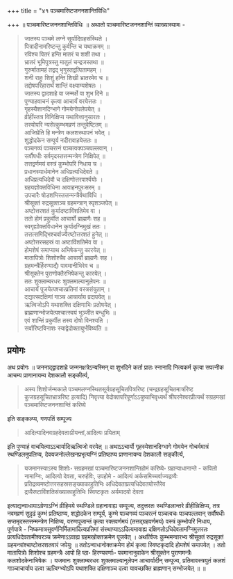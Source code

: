 +++
title = "४१ पञ्चमारिष्टजननशान्तिविधिः"

+++
॥ पञ्चमारिष्टजननशान्तिविधिः ॥ अथातो पञ्चमारिष्टजननशान्तिं व्याख्यास्यामः - 

> जातस्य पञ्चमे लग्ने सूर्यादिग्रहसंस्थिते ।  
पित्रादीनामरिष्टन्तु कुर्वन्ति च यथाक्रमम् ॥  
रविश्च पितरं हन्ति मातरं च शशी तथा ।  
भ्रातरं भूमिपुत्रस्तु मातुलं चन्द्रजस्तथा ॥  
गुरुर्मातामहं तद्वद् भृगुस्तद्वत्पितामहम् ।  
शनी राहुः शिशुं हन्ति शिखी भ्रातरमेव च ॥  
तद्दोषपरिहारार्थं शान्तिं वक्ष्याम्यशेषतः ।  
जातस्य द्वादशाहे वा जन्मर्क्षे वा शुभ दिने ॥  
पुण्याहवाचनं कृत्वा आचार्यं वरयेत्ततः ।  
गृहस्यैशानदिग्भागे गोमयेनोपलेपयेत् ॥  
व्रीहींस्तत्र विनिक्षिप्य यथावित्तानुसारतः ।  
तस्योपरि न्यसेत्कुम्भमव्रणं तन्तुवेष्टितम् ॥  
आजिघ्रेति हि मन्त्रेण कलशस्थापनं भवेत् ।  
शुद्धोदकेन सम्पूर्य नदीरावाहयेत्ततः ॥  
पञ्चगव्यं पञ्चरत्नं पञ्चत्वक्पञ्चपल्लवान् ।  
सर्वौषधीः सर्वमृदस्तत्तन्मन्त्रेण निक्षिपेत् ॥  
तत्तद्वर्णमयं वस्त्रं कुम्भोपरि निधाय च ।  
प्रधानस्यार्धमानेन अधिप्रत्यधिदेवते ॥  
अधिप्रत्यधिदेवौ च दक्षिणोत्तरपार्श्वयोः ।  
ग्रहयज्ञोक्तविधिना आवाहनपुरःसरम् ॥  
उपचारैः षोडशभिस्तत्तन्मन्त्रैर्वथाविधि ।  
श्रीसूक्तं रुद्रसूक्तञ्च ग्रहमन्त्रान् स्पृशञ्जपेत् ॥  
अष्टोत्तरशतं कुर्यादष्टाविंशतिमेव वा ।  
ततो होमं प्रकुर्वीत आचार्यो ब्राह्मणैः सह ॥  
स्वगृह्योक्तविधानेन कुर्यादग्निमुखं ततः ।  
तत्तत्समिद्भिश्चर्वाज्यैरष्टोत्तरशतं हुनेत् ॥  
अष्टोत्तरसहस्रं वा अष्टाविंशतिमेव वा ।  
होमशेषं समाप्याथ अभिषेकन्तु कारयेत् ॥  
मातापित्रोः शिशोश्चैव आचार्यो ब्राह्मणैः सह ।  
ग्रहमन्त्रैर्हिरण्याद्यैः पावमानीभिरेव च ॥  
श्रीसूक्तेन पुराणोक्तैरभिषेकन्तु कारयेत् ।  
ततः शुक्लाम्बरधरः शुक्लमाल्यानुलेपनः ॥  
आचार्यं पूजयेत्पश्चात्प्रतिमां वस्त्रसंयुताम् ।  
दद्यात्सदक्षिणां गाञ्च आचार्याय प्रदापयेत् ॥  
ऋत्विजोऽपि यथाशक्ति दक्षिणाभिः प्रतोषयेत् ।  
ब्राह्मणान्भोजयेत्पश्चात्स्वयं भुञ्जीत बन्धुभिः ॥  
एवं शान्तिं प्रकुर्वीत तस्य दोषो विनश्यति ।  
सर्वारिष्टविनाशः स्याद्वेदोक्तायुर्भविष्यति ॥

## प्रयोगः

अथ प्रयोगः ॥ जननाद्द्वादशाहे जन्मनक्षत्रेऽन्यस्मिन् वा शुभदिने कर्ता प्रातः स्नानादि नित्यकर्म कृत्वा सपत्नीक आचम्य प्राणानायम्य देशकालौ सङ्कीर्त्य, 

> अस्य शिशोर्जन्मकाले पञ्चमलग्नस्थितसूर्यग्रहसूचितपित्ररिष्ट (चन्द्रग्रहसूचितमात्ररिष्ट कुजग्रहसूचितभ्रात्ररिष्ट इत्यादि) निवृत्त्या वेदोक्तपरिपूर्णाऽऽयुष्याभिवृध्यर्थं श्रीपरमेश्वरप्रीत्यर्थं सग्रहमखां पञ्चमारिष्टजननशान्तिं करिष्ये

इति सङ्कल्प्य, गणपतिं सम्पूज्य 

> आदित्यादिनवग्रहदेवताःप्रीयन्तां,आदित्यः प्रयिताम्

इति पुण्याहं वाचयित्वाऽऽचार्यादिऋत्विजो वरयेत् ॥ अथाऽऽचार्यो गृहस्येशानदिग्भागे गोमयेन गोचर्ममात्रं स्थण्डिलमुपलिप्य, देवयजनोल्लेखनप्रभृत्यग्निं प्रतिष्ठाप्य प्राणानायम्य देशकालौ सङ्कीर्त्य, 

> यजमानस्याऽस्य शिशोः॰ सग्रहमखां पञ्चमारिष्टजननशान्तिहोमं करिष्ये॰ ग्रहान्वाधानान्ते - कपिलो नामाग्निः, आदित्यो देवता, चरुर्हविः, उपहोमे - आदित्यं अर्कसमिच्चर्वाज्यद्रव्यैः प्रतिद्रव्यमष्टोत्तरसहस्रसङ्ख्याकाहुतिभिः अधिदेवताप्रत्यधिदेवतयोस्तैरेव द्रव्यैरष्टाविंशतिसंख्याकाहुतिभिः स्विष्टकृतः अर्यमादयो देवता 

इत्याद्यन्वाधायाऽग्रेणाऽग्निं व्रीहिमये स्थण्डिले ग्रहानावाह्य सम्पूज्य, तदुत्तरतः स्थण्डिलान्तरे व्रीहीन्निक्षिप्य, तत्र नवमव्रणं सुदृढं कुम्भं प्रतिष्ठाप्य, शद्धोदकेन सम्पूर्य, कुम्भे पञ्चगव्यं पञ्चरत्नं पञ्चत्वचः पञ्चपल्लवान् सर्वौषधीः सप्तमृदस्तत्तन्मन्त्रेण निक्षिप्य, वरुणपूजान्तं कृत्वा रक्तवर्णमयं (तत्तद्ग्रहवर्णमयं) वस्त्रं कुम्भोपरि निधाय, पूर्णपात्रे - निष्कमात्रसुवर्णनिर्मितामादित्यप्रतिमां संस्थाप्याऽऽदित्यमावाह्य दक्षिणतोऽधिदेवतामग्निमुत्तरतः प्रत्यधिदेवतामीश्वरञ्च क्रमेणाऽऽवाह्य ग्रहमखोक्तक्रमेण पूजयेत् । अथर्त्विजः कुम्भमन्वारभ्य श्रीसूक्तं रुद्रसूक्तं ग्रहमन्त्रांश्चाष्टोत्तरशतवारं जपेयुः ॥ ततोऽन्वाधानोक्तक्रमेण होमं कृत्वा स्विष्टकृदादि होमशेषं समापयेत् । ततो मातापित्रोः शिशोश्च ग्रहमन्त्रैः आपो हि ष्ठा॰ हिरण्यवर्णाः॰ पवमानानुवाकेन श्रीसूक्तेन पुराणमन्त्रैः कलशोदकेनाभिषेकः । यजमानः शुक्लाम्बरधरः शुक्लमाल्यानुलेपन आचार्यादीन् सम्पूज्य, प्रतिमावस्त्रयुतं कलशं गाञ्चाचार्याय दत्वा ऋत्विग्भ्योऽपि यथाशक्ति दक्षिणाञ्च दत्वा यावच्छक्ति ब्राह्मणान् सम्भोजयेत् ॥  ॥